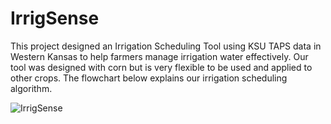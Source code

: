 # IrrigSense
This project designed an Irrigation Scheduling Tool using KSU TAPS data in Western Kansas to help farmers manage irrigation water effectively. Our tool was designed with corn but is very flexible to be used and applied to other crops. The flowchart below explains our irrigation scheduling algorithm.

![IrrigSense](images/logo.png)

